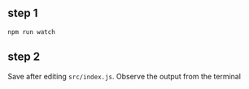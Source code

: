 ## step 1
`npm run watch`

## step 2 
Save after editing `src/index.js`. Observe the output from the terminal